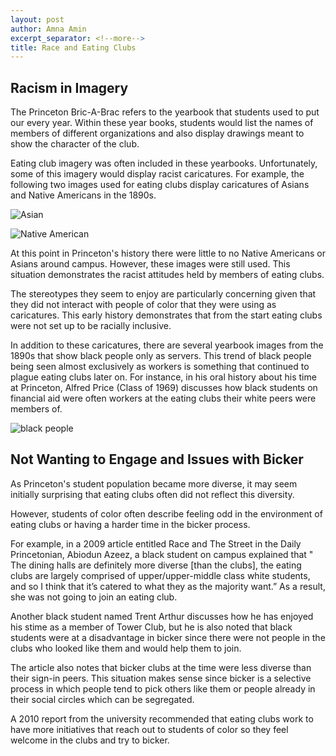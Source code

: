 ```yaml
---
layout: post
author: Amna Amin
excerpt_separator: <!--more-->
title: Race and Eating Clubs 
---
```


## Racism in Imagery 

The Princeton Bric-A-Brac refers to the yearbook that students used to put our every year. Within these year books, students would list the names of members of different organizations and also display drawings meant to show the character of the club. 

Eating club imagery was often included in these yearbooks. Unfortunately, some of this imagery would display racist caricatures. For example, the following two images used for eating clubs display caricatures of Asians and Native Americans in the 1890s. 

![Asian](https://github.com/amnaa329/HUM-331-Princeton.github.io/blob/amnaa329-patch-1/images/Screen%20Shot%202021-05-08%20at%201.27.31%20PM.png?raw=true) 

<!--more-->

![Native American](https://github.com/amnaa329/HUM-331-Princeton.github.io/blob/amnaa329-patch-1/images/Screen%20Shot%202021-05-08%20at%201.26.24%20PM.png?raw=true) 

At this point in Princeton's history there were little to no Native Americans or Asians around campus. However, these images were still used. This situation demonstrates the racist attitudes held by members of eating clubs. 

The stereotypes they seem to enjoy are particularly concerning given that they did not interact with people of color that they were using as caricatures. This early history demonstrates that from the start eating clubs were not set up to be racially inclusive. 

In addition to these caricatures, there are several yearbook images from the 1890s that show black people only as servers. This trend of black people being seen almost exclusively as workers is something that continued to plague eating clubs later on. 
For instance, in his oral history about his time at Princeton, Alfred Price (Class of 1969) discusses how black students on financial aid were often workers at the eating clubs their white peers were members of. 


![black people](https://github.com/amnaa329/HUM-331-Princeton.github.io/blob/amnaa329-patch-1/images/Screen%20Shot%202021-05-08%20at%201.27.42%20PM.png?raw=true) 

## Not Wanting to Engage and Issues with Bicker 

As Princeton's student population became more diverse, it may seem initially surprising that eating clubs often did not reflect this diversity. 

However, students of color often describe feeling odd in the environment of eating clubs or having a harder time in the bicker process. 

For example, in a 2009 article entitled Race and The Street in the Daily Princetonian, Abiodun Azeez, a black student on campus explained that "
The dining halls are definitely more diverse [than the clubs], the eating clubs are largely comprised of upper/upper-middle class white students, and so I think that it’s catered to what they as the majority want.” As a result, she was not going to join an eating club. 

Another black student named Trent Arthur discusses how he has enjoyed his stime as a member of Tower Club, but he is also noted that black students were at a disadvantage in bicker since there were not people in the clubs who looked like them and would help them to join. 

The article also notes that bicker clubs at the time were less diverse than their sign-in peers. This situation makes sense since bicker is a selective process in which people tend to pick others like them or people already in their social circles which can be segregated. 

A 2010 report from the university recommended that eating clubs work to have more initiatives that reach out to students of color so they feel welcome in the clubs and try to bicker. 
